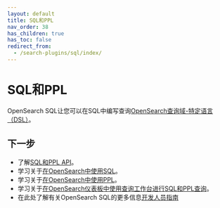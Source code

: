 ```yaml
---
layout: default
title: SQL和PPL
nav_order: 38
has_children: true
has_toc: false
redirect_from:
  - /search-plugins/sql/index/
---
```


# SQL和PPL

OpenSearch SQL让您可以在SQL中编写查询[OpenSearch查询域-特定语言（DSL）]({{site.url}}{{site.baseurl}}/opensearch/query-dsl/full-text/)。

## 下一步

- 了解[SQL和PPL API]({{site.url}}{{site.baseurl}}/search-plugins/sql/sql-ppl-api/)。
- 学习关于[在OpenSearch中使用SQL]({{site.url}}{{site.baseurl}}/search-plugins/sql/sql/index/)。
- 学习关于[在OpenSearch中使用PPL]({{site.url}}{{site.baseurl}}/search-plugins/sql/ppl/index/)。
- 学习关于[在OpenSearch仪表板中使用查询工作台进行SQL和PPL查询]({{site.url}}{{site.baseurl}}/dashboards/query-workbench/)。
- 在此处了解有关OpenSearch SQL的更多信息[开发人员指南](https://github.com/opensearch-project/sql/blob/main/DEVELOPER_GUIDE.rst)


